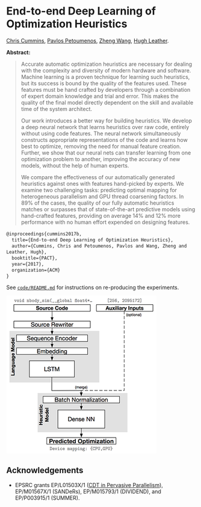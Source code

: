 # End-to-end Deep Learning of Optimization Heuristics
[Chris Cummins](https://chriscummins.cc/),
[Pavlos Petoumenos](http://homepages.inf.ed.ac.uk/ppetoume/),
[Zheng Wang](http://www.lancaster.ac.uk/staff/wangz3/),
[Hugh Leather](http://homepages.inf.ed.ac.uk/hleather/).

**Abstract:**
> Accurate automatic optimization heuristics are necessary for dealing with the
> complexity and diversity of modern hardware and software. Machine learning is
> a proven technique for learning such heuristics, but its success is bound by
> the quality of the features used. These features must be hand crafted by
> developers through a combination of expert domain knowledge and trial and
> error. This makes the quality of the final model directly dependent on the
> skill and available time of the system architect.
>
> Our work introduces a better way for building heuristics. We develop a deep
> neural network that learns heuristics over raw code, entirely without using
> code features. The neural network simultaneously constructs appropriate
> representations of the code and learns how best to optimize, removing the need
> for manual feature creation. Further, we show that our neural nets can
> transfer learning from one optimization problem to another, improving the
> accuracy of new models, without the help of human experts.
>
> We compare the effectiveness of our automatically generated heuristics against
> ones with features hand-picked by experts. We examine two challenging tasks:
> predicting optimal mapping for heterogeneous parallelism and GPU thread
> coarsening factors. In 89% of the cases, the quality of our fully automatic
> heuristics matches or surpasses that of state-of-the-art predictive models
> using hand-crafted features, providing on average 14% and 12% more performance
> with no human effort expended on designing features.

```
@inproceedings{cummins2017b,
  title={End-to-end Deep Learning of Optimization Heuristics},
  author={Cummins, Chris and Petoumenos, Pavlos and Wang, Zheng and Leather, Hugh},
  booktitle={PACT},
  year={2017},
  organization={ACM}
}
```

See [`code/README.md`](code/) for instructions on re-producing the experiments.

![DeepTune](deeptune.png)

## Acknowledgements

* EPSRC grants
  EP/L01503X/1 ([CDT in Pervasive Parallelism](http://pervasiveparallelism.inf.ed.ac.uk/)),
  EP/M01567X/1 (SANDeRs),
  EP/M015793/1 (DIVIDEND),
  and EP/P003915/1 (SUMMER).
